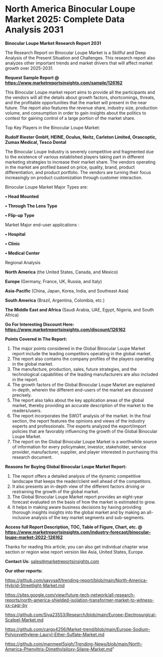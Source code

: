 # North America Binocular Loupe Market 2025: Complete Data Analysis 2031

<strong>Binocular Loupe Market Research Report 2031</strong>

The Research Report on Binocular Loupe Market is a Skillful and Deep Analysis of the Present Situation and Challenges. This research report also analyzes other important trends and market drivers that will affect market growth over 2025-2031.

<strong>Request Sample Report @ <a href=https://www.marketreportsinsights.com/sample/126162>https://www.marketreportsinsights.com/sample/126162</a></strong>

This Binocular Loupe market report aims to provide all the participants and the vendors will all the details about growth factors, shortcomings, threats, and the profitable opportunities that the market will present in the near future. The report also features the revenue share, industry size, production volume, and consumption in order to gain insights about the politics to contest for gaining control of a large portion of the market share.

Top Key Players in the Binocular Loupe Market:

<strong>Rudolf Riester GmbH, HEINE, Oculus, Neitz, Carleton Limited, Orascoptic, Zumax Medical, Tesco Dental</strong>

The Binocular Loupe Industry is severely competitive and fragmented due to the existence of various established players taking part in different marketing strategies to increase their market share. The vendors operating in the market are profiled based on price, quality, brand, product differentiation, and product portfolio. The vendors are turning their focus increasingly on product customization through customer interaction.

Binocular Loupe Market Major Types are:

<strong>• Head Mounted

• Through The Lens Type

• Flip-up Type</strong>

Market Major end-user applications :

<strong>• Hospital

• Clinic

• Medical Center</strong>

Regional Analysis

</u><strong><b>North America</b></strong> (the United States, Canada, and Mexico)

<strong><b>Europe </b></strong>(Germany, France, UK, Russia, and Italy)

<strong><b>Asia-Pacific</b></strong> (China, Japan, Korea, India, and Southeast Asia)

<strong><b>South America</b></strong> (Brazil, Argentina, Colombia, etc.)

<strong><b>The Middle East and Africa</b></strong> (Saudi Arabia, UAE, Egypt, Nigeria, and South Africa)

<strong>Go For Interesting Discount Here: <a href=https://www.marketreportsinsights.com/discount/126162>https://www.marketreportsinsights.com/discount/126162</a></strong>

<strong>Points Covered in The Report:</strong>
<ol>
  <li>The major points considered in the Global Binocular Loupe Market report include the leading competitors operating in the global market.</li>
  <li>The report also contains the company profiles of the players operating in the global market.</li>
  <li>The manufacture, production, sales, future strategies, and the technological capabilities of the leading manufacturers are also included in the report.</li>
  <li>The growth factors of the Global Binocular Loupe Market are explained in-depth, wherein the different end-users of the market are discussed precisely.</li>
  <li>The report also talks about the key application areas of the global market, thereby providing an accurate description of the market to the readers/users.</li>
  <li>The report incorporates the SWOT analysis of the market. In the final section, the report features the opinions and views of the industry experts and professionals. The experts analyzed the export/import policies that are favorably influencing the growth of the Global Binocular Loupe Market.</li>
  <li>The report on the Global Binocular Loupe Market is a worthwhile source of information for every policymaker, investor, stakeholder, service provider, manufacturer, supplier, and player interested in purchasing this research document.</li>
</ol>
<strong>Reasons for Buying Global Binocular Loupe Market Report:</strong>

<ol>
  <li>The report offers a detailed analysis of the dynamic competitive landscape that keeps the reader/client well ahead of the competitors.</li>
  <li>It also presents an in-depth view of the different factors driving or restraining the growth of the global market.</li>
  <li>The Global Binocular Loupe Market report provides an eight-year forecast evaluated on the basis of how the market is estimated to grow.</li>
  <li>It helps in making aware business decisions by having providing thorough insights insights into the global market and by making an all-inclusive analysis of the key market segments and sub-segments.</li>
</ol>
<strong>Access full Report Description, TOC, Table of Figure, Chart, etc. @ <a href=https://www.marketreportsinsights.com/industry-forecast/binocular-loupe-market-2022-126162>https://www.marketreportsinsights.com/industry-forecast/binocular-loupe-market-2022-126162</a></strong>


Thanks for reading this article; you can also get individual chapter wise section or region wise report version like Asia, United States, Europe.

<strong>Contact Us:</strong>
sales@marketreportsinsights.com

<strong>Our other reports:</strong>

<a href=https://github.com/sayysaif/trending-report/blob/main/North-America-Hybrid-Streetlight-Market.md>https://github.com/sayysaif/trending-report/blob/main/North-America-Hybrid-Streetlight-Market.md</a>

<a href=https://sites.google.com/view/future-tech-network/all-research-reports/north-america-shielded-isolation-transformer-market-to-witness-xx-cagr-by>https://sites.google.com/view/future-tech-network/all-research-reports/north-america-shielded-isolation-transformer-market-to-witness-xx-cagr-by</a>

<a href=https://github.com/Siya23553/Research/blob/main/Europe-Electrosurgical-Scalpel-Market.md>https://github.com/Siya23553/Research/blob/main/Europe-Electrosurgical-Scalpel-Market.md</a>

<a href=https://github.com/cargo4256/Market-trend/blob/main/Europe-Sodium-Polyoxyethylene-Lauryl-Ether-Sulfate-Market.md>https://github.com/cargo4256/Market-trend/blob/main/Europe-Sodium-Polyoxyethylene-Lauryl-Ether-Sulfate-Market.md</a>

<a href=https://github.com/manmeet5sigh/Trending-News/blob/main/North-America-Phenyltris-Dimethylsiloxy-Silane-Market.md>https://github.com/manmeet5sigh/Trending-News/blob/main/North-America-Phenyltris-Dimethylsiloxy-Silane-Market.md</a>"
